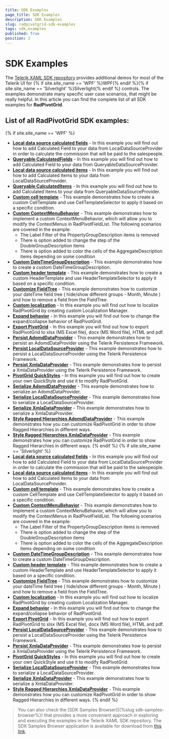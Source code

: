 ```yaml
---
title: SDK Examples
page_title: SDK Examples
description: SDK Examples
slug: radpivotgrid-sdk-examples
tags: sdk,examples
published: True
position: 2
---
```


# SDK Examples

The [Telerik XAML SDK repository](https://github.com/telerik/xaml-sdk/tree/master/) provides additional demos for most of the Telerik UI for {% if site.site_name == 'WPF' %}WPF{% endif %}{% if site.site_name == 'Silverlight' %}Silverlight{% endif %} controls. The examples demonstrate many specific user case scenarios, that might be really helpful. In this article you can find the complete list of all SDK examples for __RadPivotGrid__.

## List of all RadPivotGrid SDK examples:

{% if site.site_name == 'WPF' %}

* __[Local data source calculated fields](https://github.com/telerik/xaml-sdk/tree/master/PivotGrid/CalculatedFields/LocalDataSourceCalculatedFields)__ - In this example you will find out how to add Calculated Field to your data from LocalDataSourceProvider in order to calculate the commission that will be paid to the salespeople.
* __[Queryable CalculatedFields](https://github.com/telerik/xaml-sdk/tree/master/PivotGrid/CalculatedFields/QueryableCalculatedFields)__ - 
In this example you will find out how to add Calculated Field to your data from QueryableDataSourceProvider.
* __[Local data source calculated items](https://github.com/telerik/xaml-sdk/tree/master/PivotGrid/CalculatedItems/LocalDataSourceCalculatedItems)__ - In this example you will find out how to add Calculated Items to your data from LocalDataSourceProvider.
* __[Queryable CalculatedItems](https://github.com/telerik/xaml-sdk/tree/master/PivotGrid/CalculatedItems/QueryableCalculatedItems)__ - 
In this example you will find out how to add Calculated Items to your data from QueryableDataSourceProvider.
* __[Custom cell template](https://github.com/telerik/xaml-sdk/tree/master/PivotGrid/CustomCellTemplate)__ - This example demonstrates how to create a custom CellTemplate and use CellTemplateSelector to apply it based on a specific condition.
* __[Custom ContextMenuBehavior](https://github.com/telerik/xaml-sdk/tree/master/PivotGrid/CustomContextMenuBehavior)__ - 
This example demonstrates how to implement a custom ContextMenuBehavior, which will allow you to modify the ContextMenus in RadPivotFieldList.
    The following scenarios are covered in the example:
    - The Label Filter of the PropertyGroupDescription items is removed
    - There is option added to change the step of the DoubleGroupDescription items 
    - There is option added to color the cells of the AggregateDescription items depending on some condition
* __[Custom DateTimeGroupDescription](https://github.com/telerik/xaml-sdk/tree/master/PivotGrid/CustomDateTimeGroupDescription)__ - 
This example demonstrates how to create a custom DateTimeGroupDescription.
* __[Custom header template](https://github.com/telerik/xaml-sdk/tree/master/PivotGrid/CustomHeaderTemplate)__ - This example demonstrates how to create a custom HeaderTemplate and use HeaderTemplateSelector to apply it based on a specific condition.
* __[Customize FieldTree](https://github.com/telerik/xaml-sdk/tree/master/PivotGrid/CustomizeFieldTree)__ - 
This example demonstrates how to customize your dateTime field tree ( hide/show different groups - Month, Minute ) and how to remove a field from the FieldTree.
* __[Custom localization](https://github.com/telerik/xaml-sdk/tree/master/PivotGrid/CustomLocalization)__ - In this example you will find out how to localize RadPivotGrid by creating custom Localization Manager.
* __[Expand behavior](https://github.com/telerik/xaml-sdk/tree/master/PivotGrid/ExpandBehavior)__ - In this example you will find out how to change the expand/collapse behavior of RadPivotGrid.
* __[Export PivotGrid](https://github.com/telerik/xaml-sdk/tree/master/PivotGrid/ExportPivotGrid)__ - 
In this example you will find out how to export RadPivotGrid to xlsx (MS Excel file), docx (MS Word file), HTML and pdf.
* __[Persist AdomdDataProvider](https://github.com/telerik/xaml-sdk/tree/master/PivotGrid/Persistence/AdomdProvider)__ - 
This example demonstrates how to persist an AdomdDataProvider using the Telerik Persistence Framework.
* __[Persist LocalDataSourceProvider](https://github.com/telerik/xaml-sdk/tree/master/PivotGrid/Persistence/LocalDataSourceProvider)__ - 
This example demonstrates how to persist a LocalDataSourceProvider using the Telerik Persistence Framework.
* __[Persist XmlaDataProvider](https://github.com/telerik/xaml-sdk/tree/master/PivotGrid/Persistence/XmlaPersistence)__ - 
This example demonstrates how to persist a XmlaDataProvider using the Telerik Persistence Framework.
* __[PivotGrid QuickStyles](https://github.com/telerik/xaml-sdk/tree/master/PivotGrid/PivotGridQuickStyles)__ - 
In this example you will find out how to create your own QuickStyle and use it to modify RadPivotGrid.
* __[Serialize AdomdDataProvider](https://github.com/telerik/xaml-sdk/tree/master/PivotGrid/Serialization/AdomdProvider)__ - 
This example demonstrates how to serialize an AdomdDataProvider.
* __[Serialize LocalDataSourceProvider](https://github.com/telerik/xaml-sdk/tree/master/PivotGrid/Serialization/LocalDataSourceProvider)__ - 
This example demonstrates how to serialize a LocalDataSourceProvider.
* __[Serialize XmlaDataProvider](https://github.com/telerik/xaml-sdk/tree/master/PivotGrid/Serialization/XmlaProvider)__ - 
This example demonstrates how to serialize a XmlaDataProvider.
* __[Style Ragged Hierarchies AdomdDataProvider](https://github.com/telerik/xaml-sdk/tree/master/PivotGrid/StyleRaggedHierarchies/AdomdDataProvider)__ - 
This example demonstrates how you can customize RadPivotGrid in order to show Ragged Hierarchies in different ways.
* __[Style Ragged Hierarchies XmlaDataProvider](https://github.com/telerik/xaml-sdk/tree/master/PivotGrid/StyleRaggedHierarchies/XmlaDataProvider)__ - 
This example demonstrates how you can customize RadPivotGrid in order to show Ragged Hierarchies in different ways.
{% endif %}
{% if site.site_name == 'Silverlight' %}
* __[Local data source calculated fields](https://github.com/telerik/xaml-sdk/tree/master/PivotGrid/CalculatedFields/LocalDataSourceCalculatedFields)__ - In this example you will find out how to add Calculated Field to your data from LocalDataSourceProvider in order to calculate the commission that will be paid to the salespeople.
* __[Local data source calculated items](https://github.com/telerik/xaml-sdk/tree/master/PivotGrid/CalculatedItems/LocalDataSourceCalculatedItems)__ - In this example you will find out how to add Calculated Items to your data from LocalDataSourceProvider.
* __[Custom cell template](https://github.com/telerik/xaml-sdk/tree/master/PivotGrid/CustomCellTemplate)__ - This example demonstrates how to create a custom CellTemplate and use CellTemplateSelector to apply it based on a specific condition.
* __[Custom ContextMenuBehavior](https://github.com/telerik/xaml-sdk/tree/master/PivotGrid/CustomContextMenuBehavior)__ - 
This example demonstrates how to implement a custom ContextMenuBehavior, which will allow you to modify the ContextMenus in RadPivotFieldList.
    The following scenarios are covered in the example:
    - The Label Filter of the PropertyGroupDescription items is removed
    - There is option added to change the step of the DoubleGroupDescription items 
    - There is option added to color the cells of the AggregateDescription items depending on some condition
* __[Custom DateTimeGroupDescription](https://github.com/telerik/xaml-sdk/tree/master/PivotGrid/CustomDateTimeGroupDescription)__ - 
This example demonstrates how to create a custom DateTimeGroupDescription.
* __[Custom header template](https://github.com/telerik/xaml-sdk/tree/master/PivotGrid/CustomHeaderTemplate)__ - This example demonstrates how to create a custom HeaderTemplate and use HeaderTemplateSelector to apply it based on a specific condition.
* __[Customize FieldTree](https://github.com/telerik/xaml-sdk/tree/master/PivotGrid/CustomizeFieldTree)__ - 
This example demonstrates how to customize your dateTime field tree ( hide/show different groups - Month, Minute ) and how to remove a field from the FieldTree.
* __[Custom localization](https://github.com/telerik/xaml-sdk/tree/master/PivotGrid/CustomLocalization)__ - In this example you will find out how to localize RadPivotGrid by creating custom Localization Manager.
* __[Expand behavior](https://github.com/telerik/xaml-sdk/tree/master/PivotGrid/ExpandBehavior)__ - In this example you will find out how to change the expand/collapse behavior of RadPivotGrid.
* __[Export PivotGrid](https://github.com/telerik/xaml-sdk/tree/master/PivotGrid/ExportPivotGrid)__ - 
In this example you will find out how to export RadPivotGrid to xlsx (MS Excel file), docx (MS Word file), HTML and pdf.
* __[Persist LocalDataSourceProvider](https://github.com/telerik/xaml-sdk/tree/master/PivotGrid/Persistence/LocalDataSourceProvider)__ - 
This example demonstrates how to persist a LocalDataSourceProvider using the Telerik Persistence Framework.
* __[Persist XmlaDataProvider](https://github.com/telerik/xaml-sdk/tree/master/PivotGrid/Persistence/XmlaPersistence)__ - 
This example demonstrates how to persist a XmlaDataProvider using the Telerik Persistence Framework.
* __[PivotGrid QuickStyles](https://github.com/telerik/xaml-sdk/tree/master/PivotGrid/PivotGridQuickStyles)__ - 
In this example you will find out how to create your own QuickStyle and use it to modify RadPivotGrid.
* __[Serialize LocalDataSourceProvider](https://github.com/telerik/xaml-sdk/tree/master/PivotGrid/Serialization/LocalDataSourceProvider)__ - 
This example demonstrates how to serialize a LocalDataSourceProvider.
* __[Serialize XmlaDataProvider](https://github.com/telerik/xaml-sdk/tree/master/PivotGrid/Serialization/XmlaProvider)__ - 
This example demonstrates how to serialize a XmlaDataProvider.
* __[Style Ragged Hierarchies XmlaDataProvider](https://github.com/telerik/xaml-sdk/tree/master/PivotGrid/StyleRaggedHierarchies/XmlaDataProvider)__ - 
This example demonstrates how you can customize RadPivotGrid in order to show Ragged Hierarchies in different ways.
{% endif %}

>You can also check the [SDK Samples Browser]({%slug sdk-samples-browser%}) that provides a more convenient approach in exploring and executing the examples in the Telerik XAML SDK repository. The SDK Samples Browser application is available for download from [this link](http://demos.telerik.com/xaml-sdkbrowser/).